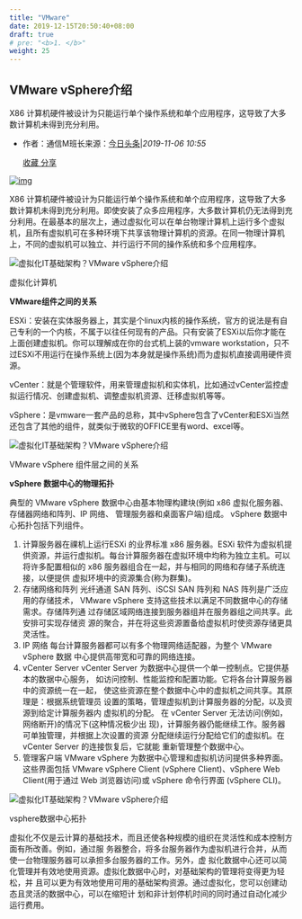 ```yaml
---
title: "VMware"
date: 2019-12-15T20:50:40+08:00
draft: true
# pre: "<b>1. </b>"
weight: 25
---
```


## VMware vSphere介绍

X86 计算机硬件被设计为只能运行单个操作系统和单个应用程序，这导致了大多数计算机未得到充分利用。

- 作者：通信M班长来源：[今日头条](https://www.toutiao.com/a6607219272773009927/)|*2019-11-06 10:55*

  [ 收藏](javascript:favorBox('open');)[ 分享](javascript:;)

 [![img](https://s2.51cto.com/oss/201911/06/605124dadb2d13de66cfc7862387c993.jpg-wh_651x-s_824209870.jpg)](https://s2.51cto.com/oss/201911/06/605124dadb2d13de66cfc7862387c993.jpg-wh_651x-s_824209870.jpg)

X86 计算机硬件被设计为只能运行单个操作系统和单个应用程序，这导致了大多数计算机未得到充分利用。即使安装了众多应用程序，大多数计算机仍无法得到充分利用。在最基本的层次上，通过虚拟化可以在单台物理计算机上运行多个虚拟机，且所有虚拟机可在多种环境下共享该物理计算机的资源。在同一物理计算机上，不同的虚拟机可以独立、并行运行不同的操作系统和多个应用程序。

![虚拟化IT基础架构？VMware vSphere介绍](https://s3.51cto.com/oss/201911/06/e6eb00602dfe272b3bfabcc73fbdf3bb.jpeg)

虚拟化计算机

**VMware组件之间的关系**

ESXi：安装在实体服务器上，其实是个linux内核的操作系统，官方的说法是有自己专利的一个内核，不属于以往任何现有的产品。只有安装了ESXi以后你才能在上面创建虚拟机。你可以理解成在你的台式机上装的vmware workstation，只不过ESXi不用运行在操作系统上(因为本身就是操作系统)而为虚拟机直接调用硬件资源。

vCenter：就是个管理软件，用来管理虚拟机和实体机，比如通过vCenter监控虚拟运行情况、创建虚拟机、调整虚拟机资源、迁移虚拟机等等。

vSphere：是vmware一套产品的总称，其中vSphere包含了vCenter和ESXi当然还包含了其他的组件，就类似于微软的OFFICE里有word、excel等。

![虚拟化IT基础架构？VMware vSphere介绍](https://s2.51cto.com/oss/201911/06/5695ad023f2360bee91eb905f79fa9a5.jpeg)

VMware vSphere 组件层之间的关系

**vSphere 数据中心的物理拓扑**

典型的 VMware vSphere 数据中心由基本物理构建块(例如 x86 虚拟化服务器、存储器网络和阵列、IP 网络、 管理服务器和桌面客户端)组成。 vSphere 数据中心拓扑包括下列组件。

1. 计算服务器在祼机上运行ESXi 的业界标准 x86 服务器。ESXi 软件为虚拟机提供资源，并运行虚拟机。每台计算服务器在虚拟环境中均称为独立主机。可以将许多配置相似的 x86 服务器组合在一起，并与相同的网络和存储子系统连接，以便提供 虚拟环境中的资源集合(称为群集)。
2. 存储网络和阵列 光纤通道 SAN 阵列、iSCSI SAN 阵列和 NAS 阵列是广泛应用的存储技术， VMware vSphere 支持这些技术以满足不同数据中心的存储需求。存储阵列通 过存储区域网络连接到服务器组并在服务器组之间共享。此安排可实现存储资 源的聚合，并在将这些资源置备给虚拟机时使资源存储更具灵活性。
3. IP 网络 每台计算服务器都可以有多个物理网络适配器，为整个 VMware vSphere 数据 中心提供高带宽和可靠的网络连接。
4. vCenter Server vCenter Server 为数据中心提供一个单一控制点。它提供基本的数据中心服务， 如访问控制、性能监控和配置功能。它将各台计算服务器中的资源统一在一起， 使这些资源在整个数据中心中的虚拟机之间共享。其原理是：根据系统管理员 设置的策略，管理虚拟机到计算服务器的分配，以及资源到给定计算服务器内 虚拟机的分配。 在 vCenter Server 无法访问(例如，网络断开)的情况下(这种情况极少出 现)，计算服务器仍能继续工作。服务器可单独管理，并根据上次设置的资源 分配继续运行分配给它们的虚拟机。在 vCenter Server 的连接恢复后，它就能 重新管理整个数据中心。
5. 管理客户端 VMware vSphere 为数据中心管理和虚拟机访问提供多种界面。这些界面包括 VMware vSphere Client (vSphere Client)、vSphere Web Client(用于通过 Web 浏览器访问)或 vSphere 命令行界面 (vSphere CLI)。

![虚拟化IT基础架构？VMware vSphere介绍](https://s1.51cto.com/oss/201911/06/0eb2ce2ba6762bd4aa9cf1c3b1f1a423.jpeg)

vsphere数据中心拓扑

虚拟化不仅是云计算的基础技术，而且还使各种规模的组织在灵活性和成本控制方面有所改善。例如，通过服 务器整合，将多台服务器作为虚拟机进行合并，从而使一台物理服务器可以承担多台服务器的工作。另外，虚 拟化数据中心还可以简化管理并有效地使用资源。虚拟化数据中心时，对基础架构的管理将变得更为轻松，并 且可以更为有效地使用可用的基础架构资源。通过虚拟化，您可以创建动态且灵活的数据中心，可以在缩短计 划和非计划停机时间的同时通过自动化减少运行费用。